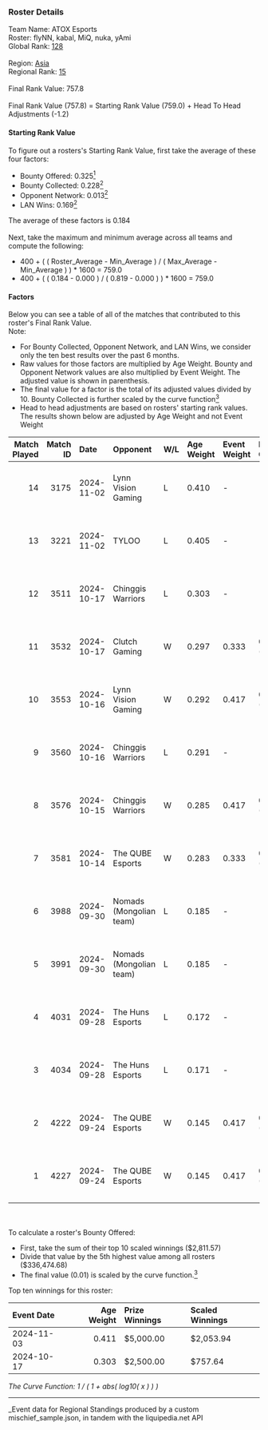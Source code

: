 ### Roster Details<br />
Team Name: ATOX Esports<br />
Roster: flyNN, kabal, MiQ, nuka, yAmi<br />
Global Rank: [128](../../standings_global_2025_03_01.md)<br />
<br />
Region: [Asia]( ../../standings_asia_2025_03_01.md)<br />
Regional Rank: [15]( ../../standings_asia_2025_03_01.md)<br />
<br />
Final Rank Value:  757.8<br />
<br />
Final Rank Value (757.8) = Starting Rank Value (759.0) + Head To Head Adjustments (-1.2)<br />

#### Starting Rank Value<br />
To figure out a rosters's Starting Rank Value, first take the average of these four factors:<br />
- Bounty Offered: 0.325[<sup>1</sup>](#table2)
- Bounty Collected: 0.228[<sup>2</sup>](#table1)
- Opponent Network: 0.013[<sup>2</sup>](#table1)
- LAN Wins: 0.169[<sup>2</sup>](#table1)

The average of these factors is 0.184<br />
<br />
Next, take the maximum and minimum average across all teams and compute the following:<br />
- 400 + ( ( Roster_Average - Min_Average ) / ( Max_Average - Min_Average ) ) * 1600 = 759.0
- 400 + ( ( 0.184 - 0.000 ) / ( 0.819 - 0.000 ) ) * 1600 = 759.0


#### Factors<br />
Below you can see a table of all of the matches that contributed to this roster's Final Rank Value.<br />
Note:<br />

- For Bounty Collected, Opponent Network, and LAN Wins, we consider only the ten best results over the past 6 months.
- Raw values for those factors are multiplied by Age Weight. Bounty and Opponent Network values are also multiplied by Event Weight. The adjusted value is shown in parenthesis.
- The final value for a factor is the total of its adjusted values divided by 10. Bounty Collected is further scaled by the curve function[<sup>3</sup>](#curveFunction)
- Head to head adjustments are based on rosters' starting rank values. The results shown below are adjusted by Age Weight and not Event Weight
<span id="table1"></span><br />


| Match Played | Match ID | Date       | Opponent                | W/L | Age Weight | Event Weight | Bounty Collected | Opponent Network | LAN Wins  | H2H Adj. | Roster                          |
| -: | -: | :- | :- | :- | :- | :- | :- | :- | :- | -: | :- |
|           14 |     3175 | 2024-11-02 | Lynn Vision Gaming      | L   | 0.410      | -            | -                | -                | -         |    -3.50 | flyNN, kabal, MiQ, nuka, yAmi   |
|           13 |     3221 | 2024-11-02 | TYLOO                   | L   | 0.405      | -            | -                | -                | -         |    -4.25 | flyNN, kabal, MiQ, nuka, yAmi   |
|           12 |     3511 | 2024-10-17 | Chinggis Warriors       | L   | 0.303      | -            | -                | -                | -         |    -2.05 | cool4st, kabal, MiQ, sk0R, yAmi |
|           11 |     3532 | 2024-10-17 | Clutch Gaming           | W   | 0.297      | 0.333        | 0.000 (0.000)    | 0.052 (0.005)    | 1 (0.297) |     2.04 | cool4st, kabal, MiQ, sk0R, yAmi |
|           10 |     3553 | 2024-10-16 | Lynn Vision Gaming      | W   | 0.292      | 0.417        | 0.017 (0.002)    | 0.439 (0.053)    | 1 (0.292) |     6.64 | flyNN, kabal, MiQ, nuka, yAmi   |
|            9 |     3560 | 2024-10-16 | Chinggis Warriors       | L   | 0.291      | -            | -                | -                | -         |    -1.95 | cool4st, kabal, MiQ, sk0R, yAmi |
|            8 |     3576 | 2024-10-15 | Chinggis Warriors       | W   | 0.285      | 0.417        | 0.016 (0.002)    | 0.634 (0.075)    | 1 (0.285) |     7.17 | flyNN, kabal, MiQ, nuka, yAmi   |
|            7 |     3581 | 2024-10-14 | The QUBE Esports        | W   | 0.283      | 0.333        | 0.000 (0.000)    | 0.000 (0.000)    | 1 (0.283) |     1.78 | cool4st, kabal, MiQ, sk0R, yAmi |
|            6 |     3988 | 2024-09-30 | Nomads (Mongolian team) | L   | 0.185      | -            | -                | -                | -         |    -3.53 | flyNN, kabal, MiQ, nuka, yAmi   |
|            5 |     3991 | 2024-09-30 | Nomads (Mongolian team) | L   | 0.185      | -            | -                | -                | -         |    -3.58 | flyNN, kabal, MiQ, nuka, yAmi   |
|            4 |     4031 | 2024-09-28 | The Huns Esports        | L   | 0.172      | -            | -                | -                | -         |    -0.87 | flyNN, kabal, MiQ, nuka, yAmi   |
|            3 |     4034 | 2024-09-28 | The Huns Esports        | L   | 0.171      | -            | -                | -                | -         |    -0.87 | flyNN, kabal, MiQ, nuka, yAmi   |
|            2 |     4222 | 2024-09-24 | The QUBE Esports        | W   | 0.145      | 0.417        | 0.000 (0.000)    | 0.000 (0.000)    | 1 (0.145) |     0.90 | flyNN, kabal, MiQ, nuka, yAmi   |
|            1 |     4227 | 2024-09-24 | The QUBE Esports        | W   | 0.145      | 0.417        | 0.000 (0.000)    | 0.000 (0.000)    | 1 (0.145) |     0.91 | flyNN, kabal, MiQ, nuka, yAmi   |

<br />
<span id="table2"></span><br />
To calculate a roster's Bounty Offered:<br />

- First, take the sum of their top 10 scaled winnings ($2,811.57)
- Divide that value by the 5th highest value among all rosters ($336,474.68)
- The final value (0.01) is scaled by the curve function.[<sup>3</sup>](#curveFunction)

Top ten winnings for this roster:<br />

| Event Date | Age Weight | Prize Winnings | Scaled Winnings |
| :- | -: | :- | :- |
| 2024-11-03 |      0.411 | $5,000.00      | $2,053.94       |
| 2024-10-17 |      0.303 | $2,500.00      | $757.64         |


<span id="curveFunction"></span>_The Curve Function: 1 / ( 1 + abs( log10( x ) ) )_<br />

---
_Event data for Regional Standings produced by a custom mischief_sample.json, in tandem with the liquipedia.net API<br />
